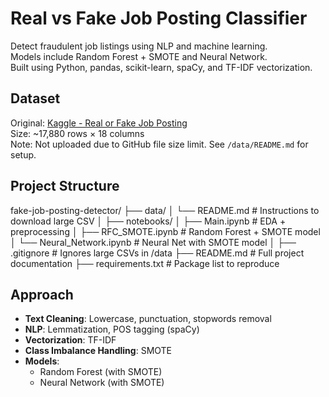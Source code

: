# Real vs Fake Job Posting Classifier

Detect fraudulent job listings using NLP and machine learning.  
Models include Random Forest + SMOTE and Neural Network.  
Built using Python, pandas, scikit-learn, spaCy, and TF-IDF vectorization.

## Dataset

Original: [Kaggle - Real or Fake Job Posting](https://www.kaggle.com/datasets/shivamb/real-or-fake-fake-jobposting-prediction)  
Size: ~17,880 rows × 18 columns  
Note: Not uploaded due to GitHub file size limit. See `/data/README.md` for setup.

## Project Structure

fake-job-posting-detector/
├── data/
│   └── README.md                  # Instructions to download large CSV
│
├── notebooks/
│   ├── Main.ipynb                 # EDA + preprocessing
│   ├── RFC_SMOTE.ipynb            # Random Forest + SMOTE model
│   └── Neural_Network.ipynb       # Neural Net with SMOTE model
│
├── .gitignore                     # Ignores large CSVs in /data
├── README.md                      # Full project documentation
├── requirements.txt               # Package list to reproduce


## Approach

- **Text Cleaning**: Lowercase, punctuation, stopwords removal
- **NLP**: Lemmatization, POS tagging (spaCy)
- **Vectorization**: TF-IDF
- **Class Imbalance Handling**: SMOTE
- **Models**:
  - Random Forest (with SMOTE)
  - Neural Network (with SMOTE)
